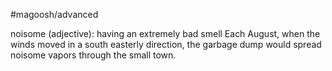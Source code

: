 #magoosh/advanced

noisome (adjective): having an extremely bad smell 
Each August, when the winds moved in a south easterly direction, the garbage dump would spread 
noisome vapors through the small town. 
